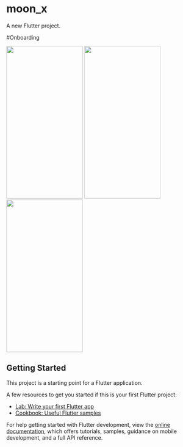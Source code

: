 # moon_x

A new Flutter project.


#Onboarding

<img src="https://github.com/AhmetBoraBolat/MoonX/assets/91913233/5fbb53c6-72f5-4dc5-a1b3-2a8d63cad34d"  width="200" height="400"/>
<img src="https://github.com/AhmetBoraBolat/MoonX/assets/91913233/2dc030b9-23fb-4536-abbd-65c1db7f28d9"  width="200" height="400"/>
<img src="https://github.com/AhmetBoraBolat/MoonX/assets/91913233/fcae214f-9280-4970-a248-b1b3c6e0c465"  width="200" height="400"/>



## Getting Started

This project is a starting point for a Flutter application.

A few resources to get you started if this is your first Flutter project:

- [Lab: Write your first Flutter app](https://docs.flutter.dev/get-started/codelab)
- [Cookbook: Useful Flutter samples](https://docs.flutter.dev/cookbook)

For help getting started with Flutter development, view the
[online documentation](https://docs.flutter.dev/), which offers tutorials,
samples, guidance on mobile development, and a full API reference.

